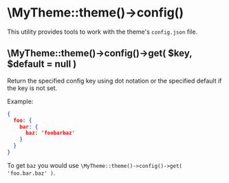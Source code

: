 # \MyTheme::theme()->config()

This utility provides tools to work with the theme's `config.json` file.

## \MyTheme::theme()->config()->get( $key, $default = null )

Return the specified config key using dot notation or the specified default if the key is not set.

Example:
```json
{
  foo: {
    bar: {
      baz: 'foobarbaz'
    }
  }
}
```
To get `baz` you would use `\MyTheme::theme()->config()->get( 'foo.bar.baz' )`.
